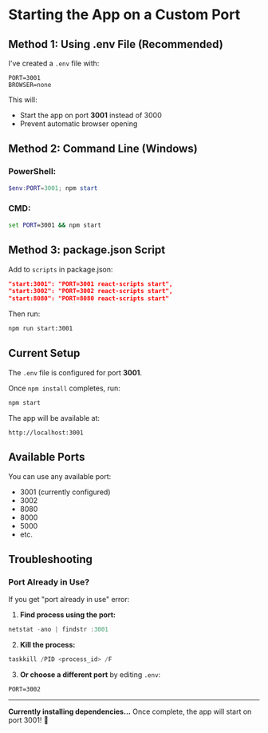 # Starting the App on a Custom Port

## Method 1: Using .env File (Recommended)

I've created a `.env` file with:
```
PORT=3001
BROWSER=none
```

This will:
- Start the app on port **3001** instead of 3000
- Prevent automatic browser opening

## Method 2: Command Line (Windows)

### PowerShell:
```powershell
$env:PORT=3001; npm start
```

### CMD:
```cmd
set PORT=3001 && npm start
```

## Method 3: package.json Script

Add to `scripts` in package.json:
```json
"start:3001": "PORT=3001 react-scripts start",
"start:3002": "PORT=3002 react-scripts start",
"start:8080": "PORT=8080 react-scripts start"
```

Then run:
```bash
npm run start:3001
```

## Current Setup

The `.env` file is configured for port **3001**.

Once `npm install` completes, run:
```bash
npm start
```

The app will be available at:
```
http://localhost:3001
```

## Available Ports

You can use any available port:
- 3001 (currently configured)
- 3002
- 8080
- 8000
- 5000
- etc.

## Troubleshooting

### Port Already in Use?
If you get "port already in use" error:

1. **Find process using the port:**
```powershell
netstat -ano | findstr :3001
```

2. **Kill the process:**
```powershell
taskkill /PID <process_id> /F
```

3. **Or choose a different port** by editing `.env`:
```
PORT=3002
```

---

**Currently installing dependencies...**
Once complete, the app will start on port 3001! 🚀
